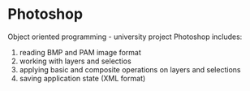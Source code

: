 # Photoshop
Object oriented programming - university project
Photoshop includes:
1. reading BMP and PAM image format
2. working with layers and selectios
3. applying basic and composite operations on layers and selections
4. saving application state (XML format)
